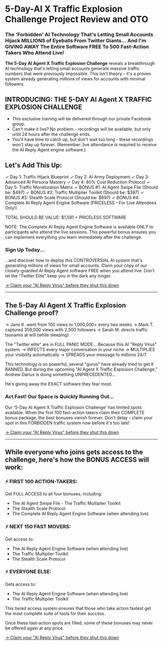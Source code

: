 # 5-Day-AI X Traffic Explosion Challenge Project Review and OTO
### The 'Forbidden' AI Technology That's Letting Small Accounts Hijack MILLIONS of Eyeballs From Twitter Giants... And I'm GIVING AWAY The Entire Software FREE To 500 Fast-Action Takers Who Attend Live!

**The 5-Day AI Agent X Traffic Explosion Challenge** reveals a breakthrough AI technology that's letting small accounts generate massive traffic numbers that were previously impossible. This isn't theory - it's a proven system already generating millions of views for accounts with minimal followers.

## INTRODUCING: THE 5-DAY AI Agent X TRAFFIC EXPLOSION CHALLENGE
- This exclusive training will be delivered through our private Facebook group. 
- Can't make it live? No problem - recordings will be available, but only until 24 hours after the challenge ends.
- You'll have time to catch up, but don't wait too long - these recordings won't stay up forever. (Remember: live attendance is required to receive the AI Reply Agent engine software.)

## Let's Add This Up:
✓ Day 1: Traffic Hijack Blueprint
✓ Day 2: AI Army Deployment
✓ Day 3: Advanced AI Persona Mastery
✓ Day 4: 80% Cost Reduction Protocol
✓ Day 5: Traffic Monetization Matrix
✓ BONUS #1: AI Agent Swipe File (Should be: $497)
✓ BONUS #2: Traffic Multiplier Toolkit (Should be: $397)
✓ BONUS #3: Stealth Scale Protocol (Should be: $697)
✓ BONUS #4: Complete AI Reply Agent Engine Software (PRICELESS - For Live Attendees Only!)

TOTAL SHOULD BE VALUE: $1,591 + PRICELESS SOFTWARE

NOTE: The Complete AI Reply Agent Engine Software is available ONLY to participants who attend the live sessions. This powerful bonus ensures you can implement everything you learn immediately after the challenge.

### Sign Up Today...
...and discover how to deploy this CONTROVERSIAL AI system that's generating millions of views for small accounts. Claim your copy of our closely-guarded AI Reply Agent software FREE when you attend live.
Don't let the "Twitter Elite" keep you in the dark any longer.

[→ Claim your "AI Reply Virus" before they shut this down](https://warriorplus.com/o2/a/sv7w8t9/0)

---

## The 5-Day AI Agent X Traffic Explosion Challenge proof?

→ Jane K. went from 100 views to 1,000,000+ every two weeks → Mark T. captured 359,000 views with 2,500 followers → Sarah M. directs traffic tsunamis at will (while sleeping)

The "Twitter elite" are in FULL PANIC MODE...
Because this AI "Reply Virus" system: → INFECTS every major conversation in your niche → MULTIPLIES your visibility automatically → SPREADS your message to millions 24/7

This technology is so powerful, several "gurus" have already tried to get it BANNED.
But during the upcoming "AI Agent X Traffic Explosion Challenge," Andrew Darius is doing something UNPRECEDENTED...

He's giving away the EXACT software they fear most.

### Act Fast! Our Space is Quickly Running Out...
Our '5-Day AI Agent X Traffic Explosion Challenge' has limited spots available. When the first 100 fast-action takers claim their COMPLETE bonus package, the best bonuses vanish forever. Don't delay - claim your spot in this FORBIDDEN traffic system now before it's too late!

[→ Claim your "AI Reply Virus" before they shut this down](https://warriorplus.com/o2/a/sv7w8t9/0)

---

## While everyone who joins gets access to the challenge, here's how the BONUS ACCESS will work:

### ⚡ FIRST 100 ACTION-TAKERS:
Get FULL ACCESS to all four bonuses, including:
- The AI Agent Swipe File - The Traffic Multiplier Toolkit
- The Stealth Scale Protocol
- The Complete AI Reply Agent Engine Software (when attending live)

### ⚡ NEXT 150 FAST MOVERS:
Get access to:
- The AI Reply Agent Engine Software (when attending live)
- The Traffic Multiplier Toolkit
- The Stealth Scale Protocol

### ⚡ EVERYONE ELSE:
Gets access to:
- The AI Reply Agent Engine Software (when attending live)
- The Traffic Multiplier Toolkit

This tiered access system ensures that those who take action fastest get the most complete suite of tools for their success.

Once these fast-action spots are filled, some of these bonuses may never be offered again at any price.

[→ Claim your "AI Reply Virus" before they shut this down](https://warriorplus.com/o2/a/sv7w8t9/0)
